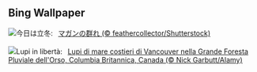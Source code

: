 ## Bing Wallpaper
![](https://www.bing.com/th?id=OHR.AnserAlbifrons2024_JA-JP4172907824_UHD.jpg&w=1000)今日は立冬:&nbsp;&ensp;[マガンの群れ (© feathercollector/Shutterstock)](https://www.bing.com/th?id=OHR.AnserAlbifrons2024_JA-JP4172907824_UHD.jpg)
<br><br/>
![](https://www.bing.com/th?id=OHR.CanadaWolves_IT-IT3917855917_UHD.jpg&w=1000)Lupi in libertà:&nbsp;&ensp;[Lupi di mare costieri di Vancouver nella Grande Foresta Pluviale dell'Orso, Columbia Britannica, Canada (© Nick Garbutt/Alamy)](https://www.bing.com/th?id=OHR.CanadaWolves_IT-IT3917855917_UHD.jpg)
<br><br/>
